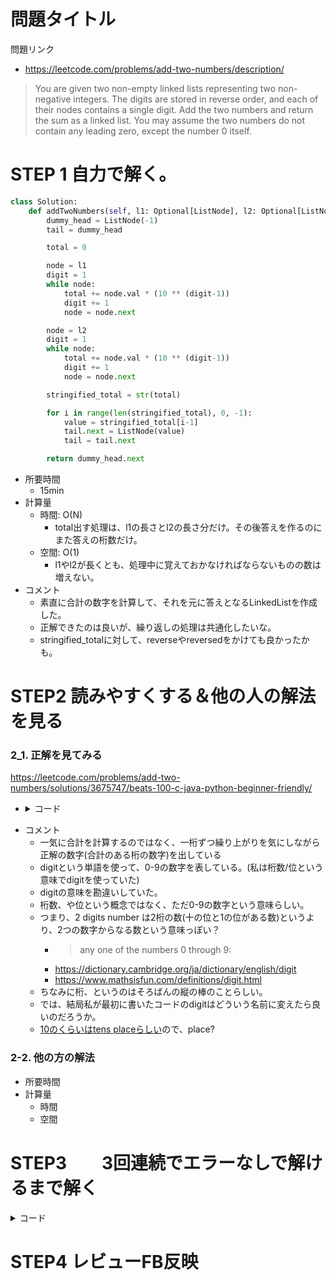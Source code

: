 # 問題タイトル
問題リンク
- https://leetcode.com/problems/add-two-numbers/description/

> You are given two non-empty linked lists representing two non-negative integers. The digits are stored in reverse order, and each of their nodes contains a single digit. Add the two numbers and return the sum as a linked list.
You may assume the two numbers do not contain any leading zero, except the number 0 itself.


# STEP 1 自力で解く。
```py
class Solution:
    def addTwoNumbers(self, l1: Optional[ListNode], l2: Optional[ListNode]) -> Optional[ListNode]:
        dummy_head = ListNode(-1)
        tail = dummy_head

        total = 0

        node = l1
        digit = 1
        while node:
            total += node.val * (10 ** (digit-1))
            digit += 1
            node = node.next

        node = l2
        digit = 1
        while node:
            total += node.val * (10 ** (digit-1))
            digit += 1
            node = node.next

        stringified_total = str(total)

        for i in range(len(stringified_total), 0, -1):
            value = stringified_total[i-1]
            tail.next = ListNode(value)
            tail = tail.next

        return dummy_head.next

```
- 所要時間
    - 15min
- 計算量
    - 時間: O(N)
        - total出す処理は、l1の長さとl2の長さ分だけ。その後答えを作るのにまた答えの桁数だけ。
    - 空間: O(1)
        - l1やl2が長くとも、処理中に覚えておかなければならないものの数は増えない。
- コメント
    - 素直に合計の数字を計算して、それを元に答えとなるLinkedListを作成した。
    - 正解できたのは良いが、繰り返しの処理は共通化したいな。
    - stringified_totalに対して、reverseやreversedをかけても良かったかも。

# STEP2 読みやすくする＆他の人の解法を見る
### 2_1.  正解を見てみる
https://leetcode.com/problems/add-two-numbers/solutions/3675747/beats-100-c-java-python-beginner-friendly/

- <details><summary>コード</summary>
    ```py
    class Solution:
        def addTwoNumbers(self, l1: ListNode, l2: ListNode) -> ListNode:
            dummyHead = ListNode(0)
            tail = dummyHead
            carry = 0

            while l1 is not None or l2 is not None or carry != 0:
                digit1 = l1.val if l1 is not None else 0
                digit2 = l2.val if l2 is not None else 0

                sum = digit1 + digit2 + carry
                digit = sum % 10
                carry = sum // 10

                newNode = ListNode(digit)
                tail.next = newNode
                tail = tail.next

                l1 = l1.next if l1 is not None else None
                l2 = l2.next if l2 is not None else None

            result = dummyHead.next
            dummyHead.next = None
            return result
    ```
</details>

 - コメント
     - 一気に合計を計算するのではなく、一桁ずつ繰り上がりを気にしながら正解の数字(合計のある桁の数字)を出している
     - digitという単語を使って、0-9の数字を表している。(私は桁数/位という意味でdigitを使っていた)
     - digitの意味を勘違いしていた。
     - 桁数、や位という概念ではなく、ただ0-9の数字という意味らしい。
     - つまり、2 digits number は2桁の数(十の位と1の位がある数)というより、2つの数字からなる数という意味っぽい？
        - > any one of the numbers 0 through 9:
        - https://dictionary.cambridge.org/ja/dictionary/english/digit
        - https://www.mathsisfun.com/definitions/digit.html
    - ちなみに桁、というのはそろばんの縦の棒のことらしい。
    - では、結局私が最初に書いたコードのdigitはどういう名前に変えたら良いのだろうか。
    - [10のくらいはtens placeらしい](https://eikaiwa.dmm.com/uknow/questions/56442/)ので、place?

### 2-2. 他の方の解法







- 所要時間　
- 計算量
    - 時間
    - 空間

# STEP3　　3回連続でエラーなしで解けるまで解く
<details><summary>コード</summary>
</details>




# STEP4 レビューFB反映